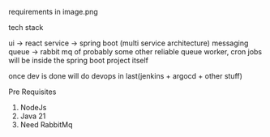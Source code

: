 requirements in image.png

tech stack

ui -> react
service -> spring boot (multi service architecture)
messaging queue -> rabbit mq of probably some other reliable queue 
worker, cron jobs will be inside the spring boot project itself

once dev is done will do devops in last(jenkins + argocd + other stuff)


Pre Requisites
1) NodeJs
2) Java 21
3) Need RabbitMq
